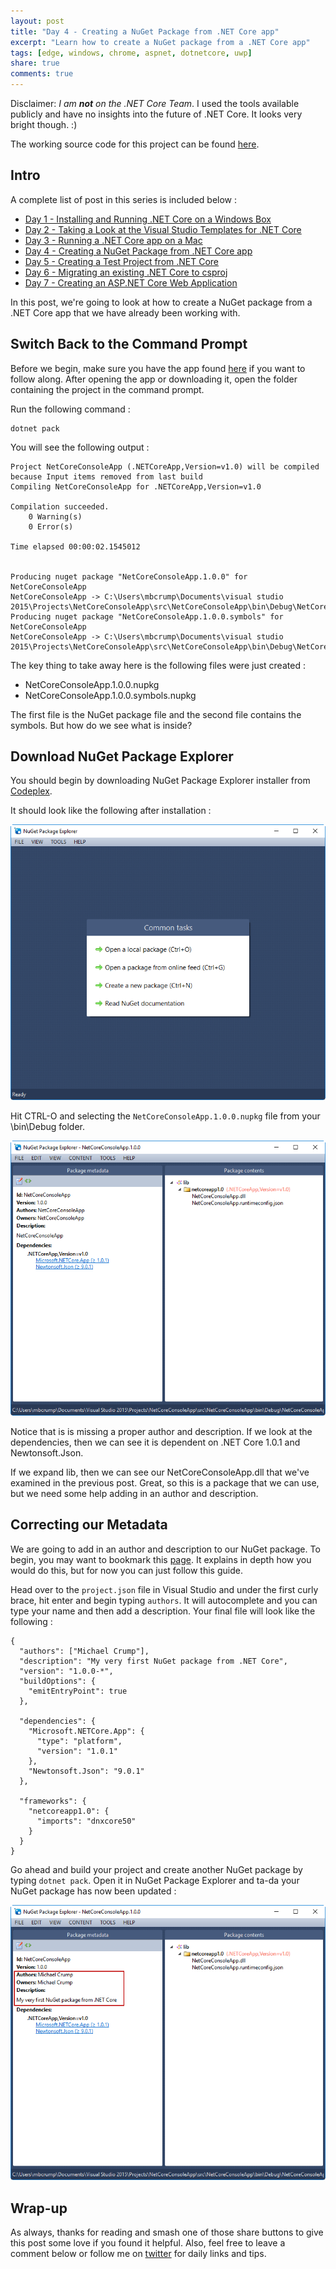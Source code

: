 ```yaml
---
layout: post
title: "Day 4 - Creating a NuGet Package from .NET Core app"
excerpt: "Learn how to create a NuGet package from a .NET Core app"
tags: [edge, windows, chrome, aspnet, dotnetcore, uwp]
share: true
comments: true
---
```


Disclaimer: *I am **not** on the .NET Core Team*. I used the tools available publicly and have no insights into the future of .NET Core. It looks very bright though. :)

The working source code for this project can be found [here](https://github.com/mbcrump/DotNetCorePlayground). 


## Intro

A complete list of post in this series is included below :

* [Day 1 - Installing and Running .NET Core on a Windows Box](http://michaelcrump.net/getting-started-with-aspnetcore/)
* [Day 2 - Taking a Look at the Visual Studio Templates for .NET Core](http://michaelcrump.net/part2-aspnetcore/)
* [Day 3 - Running a .NET Core app on a Mac](http://michaelcrump.net/part3-aspnetcore/)
* [Day 4 - Creating a NuGet Package from .NET Core app](http://michaelcrump.net/part4-aspnetcore/)
* [Day 5 - Creating a Test Project from .NET Core](http://michaelcrump.net/part5-aspnetcore/)
* [Day 6 - Migrating an existing .NET Core to csproj](http://michaelcrump.net/part6-aspnetcore/)
* [Day 7 - Creating an ASP.NET Core Web Application](http://michaelcrump.net/part7-aspnetcore/)

In this post, we're going to look at how to create a NuGet package from a .NET Core app that we have already been working with. 

## Switch Back to the Command Prompt

Before we begin, make sure you have the app found [here](https://github.com/mbcrump/DotNetCorePlayground) if you want to follow along. After opening the app or downloading it, open the folder containing the project in the command prompt. 

Run the following command : 

	dotnet pack

You will see the following output : 

	Project NetCoreConsoleApp (.NETCoreApp,Version=v1.0) will be compiled because Input items removed from last build
	Compiling NetCoreConsoleApp for .NETCoreApp,Version=v1.0
	
	Compilation succeeded.
	    0 Warning(s)
	    0 Error(s)
	
	Time elapsed 00:00:02.1545012
	
	
	Producing nuget package "NetCoreConsoleApp.1.0.0" for NetCoreConsoleApp
	NetCoreConsoleApp -> C:\Users\mbcrump\Documents\visual studio 2015\Projects\NetCoreConsoleApp\src\NetCoreConsoleApp\bin\Debug\NetCoreConsoleApp.1.0.0.nupkg
	Producing nuget package "NetCoreConsoleApp.1.0.0.symbols" for NetCoreConsoleApp
	NetCoreConsoleApp -> C:\Users\mbcrump\Documents\visual studio 2015\Projects\NetCoreConsoleApp\src\NetCoreConsoleApp\bin\Debug\NetCoreConsoleApp.1.0.0.symbols.nupkg

The key thing to take away here is the following files were just created :

* NetCoreConsoleApp.1.0.0.nupkg
* NetCoreConsoleApp.1.0.0.symbols.nupkg

The first file is the NuGet package file and the second file contains the symbols. But how do we see what is inside?

## Download NuGet Package Explorer

You should begin by downloading NuGet Package Explorer installer from [Codeplex](https://npe.codeplex.com/downloads/get/clickOnce/NuGetPackageExplorer.application). 

It should look like the following after installation :

![image](/files/nugetpackageexplorer.png)

Hit CTRL-O and selecting the `NetCoreConsoleApp.1.0.0.nupkg` file from your \bin\Debug folder. 

![image](/files/nugetpackageexplorerdll.png)

Notice that is is missing a proper author and description. If we look at the dependencies, then we can see it is dependent on .NET Core 1.0.1 and Newtonsoft.Json. 

If we expand lib, then we can see our NetCoreConsoleApp.dll that we've examined in the previous post. Great, so this is a package that we can use, but we need some help adding in an author and description. 

## Correcting our Metadata 

We are going to add in an author and description to our NuGet package. To begin, you may want to bookmark this [page](https://docs.microsoft.com/en-us/dotnet/articles/core/tools/project-json). It explains in depth how you would do this, but for now you can just follow this guide. 

Head over to the `project.json` file in Visual Studio and under the first curly brace, hit enter and begin typing `authors`. It will autocomplete and you can type your name and then add a description. Your final file will look like the following : 

	{
	  "authors": ["Michael Crump"],
	  "description": "My very first NuGet package from .NET Core",
	  "version": "1.0.0-*",
	  "buildOptions": {
	    "emitEntryPoint": true
	  },
	
	  "dependencies": {
	    "Microsoft.NETCore.App": {
	      "type": "platform",
	      "version": "1.0.1"
	    },
	    "Newtonsoft.Json": "9.0.1"
	  },
	
	  "frameworks": {
	    "netcoreapp1.0": {
	      "imports": "dnxcore50"
	    }
	  }
	}

Go ahead and build your project and create another NuGet package by typing `dotnet pack`. Open it in NuGet Package Explorer and ta-da your NuGet package has now been updated : 

![image](/files/nugetpackageexplorernameanddesc.png)

## Wrap-up

As always, thanks for reading and smash one of those share buttons to give this post some love if you found it helpful. Also, feel free to leave a comment below or follow me on [twitter](http://twitter.com/mbcrump) for daily links and tips. 